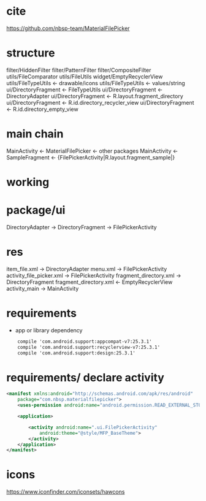 # cite 
https://github.com/nbsp-team/MaterialFilePicker


# structure 
filter/HiddenFilter
filter/PatternFilter 
filter/CompositeFilter
utils/FileComparator 
utils/FileUtils
widget/EmptyRecyclerView
utils/FileTypeUtils <- drawable/icons 
utils/FileTypeUtils <- values/string
ui/DirectoryFragment <- FileTypeUtils
ui/DirectoryFragment <- DirectoryAdapter
ui/DirectoryFragment <- R.layout.fragment_directory
ui/DirectoryFragment <- R.id.directory_recycler_view
ui/DirectoryFragment <- R.id.directory_empty_view

# main chain 
MainActivity <- MaterialFilePicker <- other packages 
MainActivity <- SampleFragment <- {FilePickerActivity|R.layout.fragment_sample|}

# working


# package/ui
DirectoryAdapter -> DirectoryFragment -> FilePickerActivity

# res
item_file.xml -> DirectoryAdapter
menu.xml -> FilePickerActivity
activity_file_picker.xml -> FilePickerActivity
fragment_directory.xml -> DirectoryFragment
fragment_directory.xml <- EmptyRecyclerView
activity_main -> MainActivity 

# requirements 
- app or library dependency 
```xml
    compile 'com.android.support:appcompat-v7:25.3.1'
    compile 'com.android.support:recyclerview-v7:25.3.1'
    compile 'com.android.support:design:25.3.1'
```

# requirements/ declare activity 
```xml
<manifest xmlns:android="http://schemas.android.com/apk/res/android"
    package="com.nbsp.materialfilepicker">
    <uses-permission android:name="android.permission.READ_EXTERNAL_STORAGE" />

    <application>

        <activity android:name=".ui.FilePickerActivity"
            android:theme="@style/MFP_BaseTheme">
        </activity>
    </application>
</manifest>

```

# icons 
https://www.iconfinder.com/iconsets/hawcons